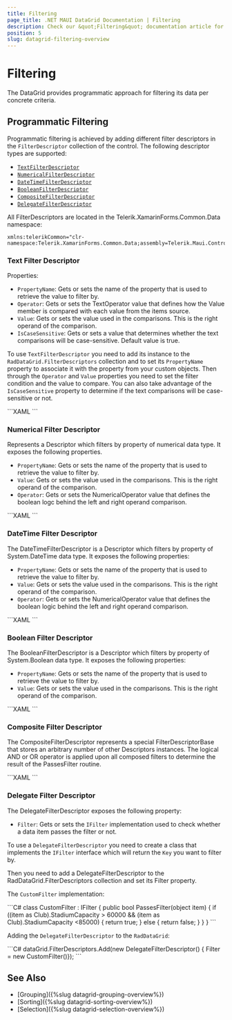 ```yaml
---
title: Filtering
page_title: .NET MAUI DataGrid Documentation | Filtering
description: Check our &quot;Filtering&quot; documentation article for Telerik DataGrid for .NET MAUI control.
position: 5
slug: datagrid-filtering-overview
---
```


# Filtering

The DataGrid provides programmatic approach for filtering its data per concrete criteria.

## Programmatic Filtering

Programmatic filtering is achieved by adding different filter descriptors in the `FilterDescriptor` collection of the control. The following descriptor types are supported:

* [`TextFilterDescriptor`](#text-filter-descriptor)
* [`NumericalFilterDescriptor`](#numerical-filter-descriptor)
* [`DateTimeFilterDescriptor`](#datetime-filter-descriptor)
* [`BooleanFilterDescriptor`](#boolean-filter-descriptor)
* [`CompositeFilterDescriptor`](#composite-filter-descriptor)
* [`DelegateFilterDescriptor`](#delegate-filter-descriptor)

All FilterDescriptors are located in the Telerik.XamarinForms.Common.Data namespace:

```XAML
xmlns:telerikCommon="clr-namespace:Telerik.XamarinForms.Common.Data;assembly=Telerik.Maui.Controls.Compatibility"
```

### Text Filter Descriptor

Properties:

* `PropertyName`: Gets or sets the name of the property that is used to retrieve the value to filter by.
* `Operator`: Gets or sets the TextOperator value that defines how the Value member is compared with each value from the items source.
* `Value`: Gets or sets the value used in the comparisons. This is the right operand of the comparison.
* `IsCaseSensitive`: Gets or sets a value that determines whether the text comparisons will be case-sensitive. Default value is true.

To use `TextFilterDescriptor` you need to add its instance to the `RadDataGrid.FilterDescriptors` collection and to set its `PropertyName` property to associate it with the property from your custom objects. Then through the `Operator` and `Value` properties you need to set the filter condition and the value to compare. You can also take advantage of the `IsCaseSensitive` property to determine if the text comparisons will be case-sensitive or not.

<snippet id='datagrid-textfilterdescriptor-xaml'/>
```XAML
<telerikCommon:TextFilterDescriptor PropertyName="Country"
                             Operator="StartsWith"
                             IsCaseSensitive="False"
                             Value="En"/>
```

### Numerical Filter Descriptor

Represents a Descriptor which filters by property of numerical data type. It exposes the following properties.

* `PropertyName`: Gets or sets the name of the property that is used to retrieve the value to filter by.
* `Value`: Gets or sets the value used in the comparisons. This is the right operand of the comparison.
* `Operator`: Gets or sets the NumericalOperator value that defines the boolean logc behind the left and right operand comparison.

<snippet id='datagrid-numericalfilterdecsriptor-xaml'/>
```XAML
<telerikCommon:NumericalFilterDescriptor PropertyName="StadiumCapacity"
                                  Operator="IsLessThan"
                                  Value="80000"/>
```

### DateTime Filter Descriptor

The DateTimeFilterDescriptor is a Descriptor which filters by property of System.DateTime data type. It exposes the following properties:

* `PropertyName`: Gets or sets the name of the property that is used to retrieve the value to filter by.
* `Value`: Gets or sets the value used in the comparisons. This is the right operand of the comparison.
* `Operator`: Gets or sets the NumericalOperator value that defines the boolean logic behind the left and right operand comparison.

<snippet id='datagrid-datetimefilterdescriptor-xaml'/>
```XAML
<telerikCommon:DateTimeFilterDescriptor PropertyName="Established"
                                 Operator="IsLessThan"
                                 Value="1900/01/01"/>
```

### Boolean Filter Descriptor

The BooleanFilterDescriptor is a Descriptor which filters by property of System.Boolean data type. It exposes the following properties:

* `PropertyName`: Gets or sets the name of the property that is used to retrieve the value to filter by.
* `Value`: Gets or sets the value used in the comparisons. This is the right operand of the comparison.

<snippet id='datagrid-booleanfilterdescriptor-xaml'/>
```XAML
<telerikCommon:BooleanFilterDescriptor PropertyName="IsChampion"
                                Value="true"/>
```

### Composite Filter Descriptor

The CompositeFilterDescriptor represents a special FilterDescriptorBase that stores an arbitrary number of other Descriptors instances. The logical AND or OR operator is applied upon all composed filters to determine the result of the PassesFilter routine.

<snippet id='datagrid-compositefilterdescriptor-xaml'/>
```XAML
<telerikCommon:CompositeFilterDescriptor Operator="And">
	<telerikCommon:CompositeFilterDescriptor.Descriptors>
		<telerikCommon:NumericalFilterDescriptor PropertyName="StadiumCapacity"
                                          Operator="IsGreaterThan"
                                          Value="55000"/>
			<telerikCommon:NumericalFilterDescriptor PropertyName="StadiumCapacity"
                                              Operator="IsLessThan"
                                              Value="85000"/>
	</telerikCommon:CompositeFilterDescriptor.Descriptors>
</telerikCommon:CompositeFilterDescriptor>
```

### Delegate Filter Descriptor

The DelegateFilterDescriptor exposes the following property:

* `Filter`: Gets or sets the `IFilter` implementation used to check whether a data item passes the filter or not.

To use a `DelegateFilterDescriptor` you need to create a class that implements the `IFilter` interface which will return the `Key` you want to filter by.

Then you need to add a DelegateFilterDescriptor to the RadDataGrid.FilterDescriptors collection and set its Filter property.

The `CustomFilter` implementation:

<snippet id='datagrid-delegatefilterdescriptor-csharp'/>
```C#
class CustomFilter : IFilter
{
	public bool PassesFilter(object item)
 	{
		if ((item as Club).StadiumCapacity > 60000 && (item as Club).StadiumCapacity <85000)
        {
			return true;
        }
        else
        {
			return false;
        }
	}
}
```

Adding the `DelegateFilterDescriptor` to the `RadDataGrid`:

<snippet id='datagrid-delegatefilterdescriptor-added'/>
```C#
dataGrid.FilterDescriptors.Add(new DelegateFilterDescriptor() { Filter = new CustomFilter()});
```

## See Also

- [Grouping]({%slug datagrid-grouping-overview%})
- [Sorting]({%slug datagrid-sorting-overview%})
- [Selection]({%slug datagrid-selection-overview%})
